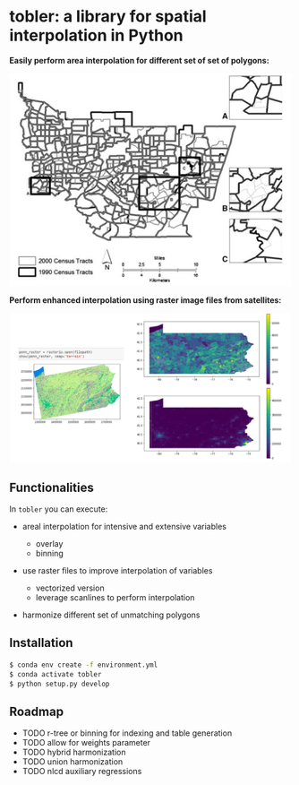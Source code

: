 # tobler: a library for spatial interpolation in Python

**Easily perform area interpolation for different set of set of polygons:**

![](figs/toy_census_tracts_example.png)

**Perform enhanced interpolation using raster image files from satellites:**

![](figs/raster_lattice_example.png)

## Functionalities

In `tobler` you can execute:

* areal interpolation for intensive and extensive variables
	+ overlay
	+ binning
	
* use raster files to improve interpolation of variables
    + vectorized version
    + leverage scanlines to perform interpolation

* harmonize different set of unmatching polygons

## Installation

```bash
$ conda env create -f environment.yml
$ conda activate tobler 
$ python setup.py develop
```

## Roadmap

* TODO r-tree or binning for indexing and table generation
* TODO allow for weights parameter
* TODO hybrid harmonization
* TODO union harmonization
* TODO nlcd auxiliary regressions